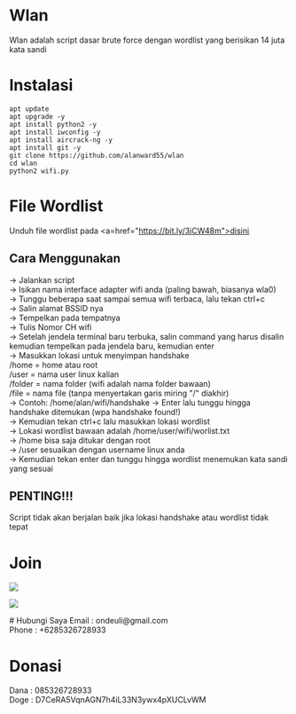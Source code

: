# Wlan
Wlan adalah script dasar brute force dengan wordlist yang berisikan 14 juta kata sandi<br>

# Instalasi
```
apt update
apt upgrade -y
apt install python2 -y
apt install iwconfig -y
apt install aircrack-ng -y
apt install git -y
git clone https://github.com/alanward55/wlan
cd wlan
python2 wifi.py
```
# File Wordlist
Unduh file wordlist pada <a=href="https://bit.ly/3iCW48m">disini</a>
## Cara Menggunakan
-> Jalankan script<br>
-> Isikan nama interface adapter wifi anda (paling bawah, biasanya wla0)<br>
-> Tunggu beberapa saat sampai semua wifi terbaca, lalu tekan ctrl+c<br>
-> Salin alamat BSSID nya<br>
-> Tempelkan pada tempatnya<br>
-> Tulis Nomor CH wifi<br>
-> Setelah jendela terminal baru terbuka, salin command yang harus disalin kemudian tempelkan pada jendela baru, kemudian enter<br>
-> Masukkan lokasi untuk menyimpan handshake<br>
	/home = home atau root<br>
	/user = nama user linux kalian<br>
	/folder = nama folder (wifi adalah nama folder bawaan)<br>
	/file = nama file (tanpa menyertakan garis miring "/" diakhir)<br>
-> Contoh: /home/alan/wifi/handshake
-> Enter lalu tunggu hingga handshake ditemukan (wpa handshake found!)<br>
-> Kemudian tekan ctrl+c lalu masukkan lokasi wordlist<br>
-> Lokasi wordlist bawaan adalah /home/user/wifi/worlist.txt<br>
-> /home bisa saja ditukar dengan root<br>
-> /user sesuaikan dengan username linux anda<br>
-> Kemudian tekan enter dan tunggu hingga wordlist menemukan kata sandi yang sesuai<br>

## PENTING!!!
Script tidak akan berjalan baik jika lokasi handshake atau wordlist tidak tepat

# Join
<p align="left">
<a href="https://github.com/alanward55"><img src="https://img.shields.io/badge/GitHub-Follow%20on%20GitHub-inactive.svg?logo=github"></a>
</p><p align="left">

<p align="left">
<a href="https://t.me/terminalnewbe"><img src="https://img.shields.io/badge/Telegram-Join%20Telegram%20Group-blue.svg?logo=telegram"></a>
</p>
# Hubungi Saya
Email : ondeuli@gmail.com<br>
Phone : +6285326728933

# Donasi
Dana : 085326728933<br>
Doge : D7CeRA5VqnAGN7h4iL33N3ywx4pXUCLvWM
